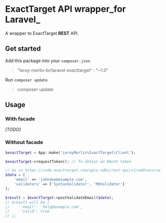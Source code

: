 # ExactTarget API wrapper_for Laravel_

A wrapper to ExactTarget **REST** API.

## Get started

Add this package into your `composer.json`.

> "leroy-merlin-br/laravel-exacttarget" : "~1.0"

Run `composer update`

> composer update

## Usage

### With facade
_[TODO]_

### Without facade

```php
$exactTarget = App::make('LeroyMerlin\ExactTarget\Client');

$exactTarget->requestToken(); // To obtain an OAuth token

// As in https://code.exacttarget.com/apis-sdks/rest-api/v1/address/validateEmail.html
$data = [
    'email' => 'johndoe@example.com',
    'validators' => ['SyntaxValidator', 'MXValidator']
];

$result = $exactTarget->postValidateEmail($data);
// $result will be [
//     'email': 'help@example.com',
//     'valid': true
// ];
```
